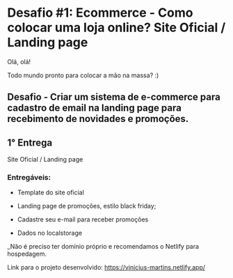 <h1>Desafio #1: Ecommerce - Como colocar uma loja online? Site Oficial / Landing page</h1>

Olá, olá!

Todo mundo pronto para colocar a mão na massa? :)

<h2>Desafio - Criar um sistema de e-commerce para cadastro de email na landing page para recebimento de novidades e promoções.</h2>


## 1° Entrega

 Site Oficial / Landing page  

<h3> Entregáveis: </h3>

* Template do site oficial 

* Landing page de promoções, estilo black friday; 

* Cadastre seu e-mail para receber promoções 

* Dados no localstorage

_Não é preciso ter domínio próprio e recomendamos o Netlify para hospedagem.

Link para o projeto desenvolvido: https://vinicius-martins.netlify.app/
